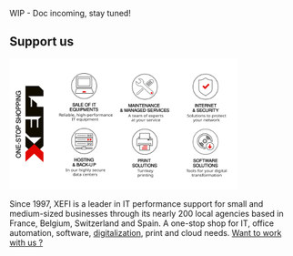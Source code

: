 WIP - Doc incoming, stay tuned!

## Support us

<p><a href="https://www.xefi.com" target="_blank"><img src="https://raw.githubusercontent.com/xefi/art/main/support-landscape.svg" width="400"></a></p>

Since 1997, XEFI is a leader in IT performance support for small and medium-sized businesses through its nearly 200 local agencies based in France, Belgium, Switzerland and Spain.
A one-stop shop for IT, office automation, software, [digitalization](https://www.xefi.com/solutions-software/), print and cloud needs.
[Want to work with us ?](https://carriere.xefi.fr/metiers-software)
